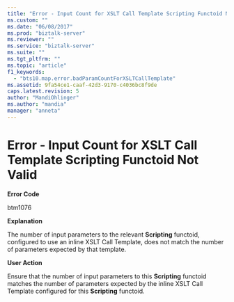 ```yaml
---
title: "Error - Input Count for XSLT Call Template Scripting Functoid Not Valid | Microsoft Docs"
ms.custom: ""
ms.date: "06/08/2017"
ms.prod: "biztalk-server"
ms.reviewer: ""
ms.service: "biztalk-server"
ms.suite: ""
ms.tgt_pltfrm: ""
ms.topic: "article"
f1_keywords: 
  - "bts10.map.error.badParamCountForXSLTCallTemplate"
ms.assetid: 9fa54ce1-caaf-42d3-9170-c4036bc8f9de
caps.latest.revision: 5
author: "MandiOhlinger"
ms.author: "mandia"
manager: "anneta"
---
```

# Error - Input Count for XSLT Call Template Scripting Functoid Not Valid
**Error Code**  
  
 btm1076  
  
 **Explanation**  
  
 The number of input parameters to the relevant **Scripting** functoid, configured to use an inline XSLT Call Template, does not match the number of parameters expected by that template.  
  
 **User Action**  
  
 Ensure that the number of input parameters to this **Scripting** functoid matches the number of parameters expected by the inline XSLT Call Template configured for this **Scripting** functoid.